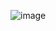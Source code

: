 ![image](https://user-images.githubusercontent.com/27104963/29997860-49d9354c-8fec-11e7-95e9-41e9bbd1f9e6.png)
